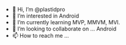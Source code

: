 - 👋 Hi, I’m @plastidpro
- 👀 I’m interested in Android
- 🌱 I’m currently learning MVP, MMVM, MVI. 
- 💞️ I’m looking to collaborate on ... Android 
- 📫 How to reach me ... 

<!---
plastidpro/plastidpro is a ✨ special ✨ repository because its `README.md` (this file) appears on your GitHub profile.
You can click the Preview link to take a look at your changes.
--->

